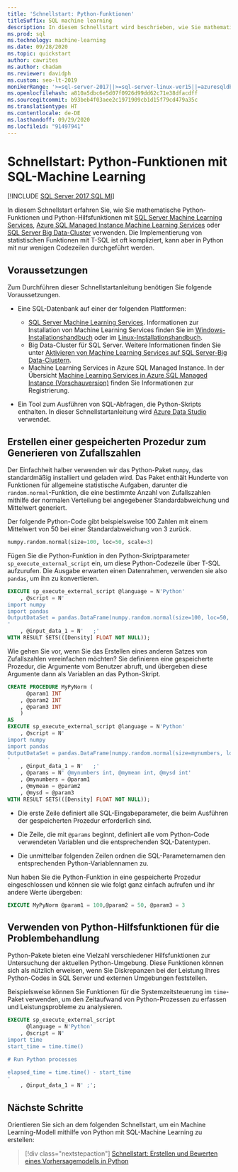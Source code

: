 ```yaml
---
title: 'Schnellstart: Python-Funktionen'
titleSuffix: SQL machine learning
description: In diesem Schnellstart wird beschrieben, wie Sie mathematische Python-Funktionen und Hilfsfunktionen mit SQL-Machine Learning verwenden.
ms.prod: sql
ms.technology: machine-learning
ms.date: 09/28/2020
ms.topic: quickstart
author: cawrites
ms.author: chadam
ms.reviewer: davidph
ms.custom: seo-lt-2019
monikerRange: '>=sql-server-2017||>=sql-server-linux-ver15||=azuresqldb-mi-current||=sqlallproducts-allversions'
ms.openlocfilehash: a810a5dbc6e5d07f0926d99dd62c71e38dfacdff
ms.sourcegitcommit: b93beb4f03aee2c1971909cb1d15f79cd479a35c
ms.translationtype: HT
ms.contentlocale: de-DE
ms.lasthandoff: 09/29/2020
ms.locfileid: "91497941"
---
```

# <a name="quickstart-python-functions-with-sql-machine-learning"></a>Schnellstart: Python-Funktionen mit SQL-Machine Learning
[!INCLUDE [SQL Server 2017 SQL MI](../../includes/applies-to-version/sqlserver2017-asdbmi.md)]

In diesem Schnellstart erfahren Sie, wie Sie mathematische Python-Funktionen und Python-Hilfsfunktionen mit [SQL Server Machine Learning Services](../sql-server-machine-learning-services.md), [Azure SQL Managed Instance Machine Learning Services](/azure/azure-sql/managed-instance/machine-learning-services-overview) oder [SQL Server Big Data-Cluster](../../big-data-cluster/machine-learning-services.md) verwenden. Die Implementierung von statistischen Funktionen mit T-SQL ist oft kompliziert, kann aber in Python mit nur wenigen Codezeilen durchgeführt werden.

## <a name="prerequisites"></a>Voraussetzungen

Zum Durchführen dieser Schnellstartanleitung benötigen Sie folgende Voraussetzungen.

- Eine SQL-Datenbank auf einer der folgenden Plattformen:
  - [SQL Server Machine Learning Services](../sql-server-machine-learning-services.md). Informationen zur Installation von Machine Learning Services finden Sie im [Windows-Installationshandbuch](../install/sql-machine-learning-services-windows-install.md) oder im [Linux-Installationshandbuch](../../linux/sql-server-linux-setup-machine-learning.md?toc=%2Fsql%2Fmachine-learning%2Ftoc.json).
  - Big Data-Cluster für SQL Server. Weitere Informationen finden Sie unter [Aktivieren von Machine Learning Services auf SQL Server-Big Data-Clustern](../../big-data-cluster/machine-learning-services.md).
  - Machine Learning Services in Azure SQL Managed Instance. In der Übersicht [Machine Learning Services in Azure SQL Managed Instance (Vorschauversion)](/azure/azure-sql/managed-instance/machine-learning-services-overview) finden Sie Informationen zur Registrierung.

- Ein Tool zum Ausführen von SQL-Abfragen, die Python-Skripts enthalten. In dieser Schnellstartanleitung wird [Azure Data Studio](../../azure-data-studio/what-is.md) verwendet.

## <a name="create-a-stored-procedure-to-generate-random-numbers"></a>Erstellen einer gespeicherten Prozedur zum Generieren von Zufallszahlen

Der Einfachheit halber verwenden wir das Python-Paket `numpy`, das standardmäßig installiert und geladen wird. Das Paket enthält Hunderte von Funktionen für allgemeine statistische Aufgaben, darunter die `random.normal`-Funktion, die eine bestimmte Anzahl von Zufallszahlen mithilfe der normalen Verteilung bei angegebener Standardabweichung und Mittelwert generiert.

Der folgende Python-Code gibt beispielsweise 100 Zahlen mit einem Mittelwert von 50 bei einer Standardabweichung von 3 zurück.

```Python
numpy.random.normal(size=100, loc=50, scale=3)
```

Fügen Sie die Python-Funktion in den Python-Skriptparameter `sp_execute_external_script` ein, um diese Python-Codezeile über T-SQL aufzurufen. Die Ausgabe erwarten einen Datenrahmen, verwenden sie also `pandas`, um ihn zu konvertieren.

```sql
EXECUTE sp_execute_external_script @language = N'Python'
    , @script = N'
import numpy
import pandas
OutputDataSet = pandas.DataFrame(numpy.random.normal(size=100, loc=50, scale=3));
'
    , @input_data_1 = N'   ;'
WITH RESULT SETS(([Density] FLOAT NOT NULL));
```

Wie gehen Sie vor, wenn Sie das Erstellen eines anderen Satzes von Zufallszahlen vereinfachen möchten? Sie definieren eine gespeicherte Prozedur, die Argumente vom Benutzer abruft, und übergeben diese Argumente dann als Variablen an das Python-Skript.

```sql
CREATE PROCEDURE MyPyNorm (
      @param1 INT
    , @param2 INT
    , @param3 INT
    )
AS
EXECUTE sp_execute_external_script @language = N'Python'
    , @script = N'
import numpy
import pandas
OutputDataSet = pandas.DataFrame(numpy.random.normal(size=mynumbers, loc=mymean, scale=mysd));
'
    , @input_data_1 = N'   ;'
    , @params = N' @mynumbers int, @mymean int, @mysd int'
    , @mynumbers = @param1
    , @mymean = @param2
    , @mysd = @param3
WITH RESULT SETS(([Density] FLOAT NOT NULL));
```

- Die erste Zeile definiert alle SQL-Eingabeparameter, die beim Ausführen der gespeicherten Prozedur erforderlich sind.

- Die Zeile, die mit `@params` beginnt, definiert alle vom Python-Code verwendeten Variablen und die entsprechenden SQL-Datentypen.

- Die unmittelbar folgenden Zeilen ordnen die SQL-Parameternamen den entsprechenden Python-Variablennamen zu.

Nun haben Sie die Python-Funktion in eine gespeicherte Prozedur eingeschlossen und können sie wie folgt ganz einfach aufrufen und ihr andere Werte übergeben:

```sql
EXECUTE MyPyNorm @param1 = 100,@param2 = 50, @param3 = 3
```

## <a name="use-python-utility-functions-for-troubleshooting"></a>Verwenden von Python-Hilfsfunktionen für die Problembehandlung

Python-Pakete bieten eine Vielzahl verschiedener Hilfsfunktionen zur Untersuchung der aktuellen Python-Umgebung. Diese Funktionen können sich als nützlich erweisen, wenn Sie Diskrepanzen bei der Leistung Ihres Python-Codes in SQL Server und externen Umgebungen feststellen.

Beispielsweise können Sie Funktionen für die Systemzeitsteuerung im `time`-Paket verwenden, um den Zeitaufwand von Python-Prozessen zu erfassen und Leistungsprobleme zu analysieren.

```sql
EXECUTE sp_execute_external_script
      @language = N'Python'
    , @script = N'
import time
start_time = time.time()

# Run Python processes

elapsed_time = time.time() - start_time
'
    , @input_data_1 = N' ;';
```

## <a name="next-steps"></a>Nächste Schritte

Orientieren Sie sich an dem folgenden Schnellstart, um ein Machine Learning-Modell mithilfe von Python mit SQL-Machine Learning zu erstellen:

> [!div class="nextstepaction"]
> [Schnellstart: Erstellen und Bewerten eines Vorhersagemodells in Python](quickstart-python-train-score-model.md)
